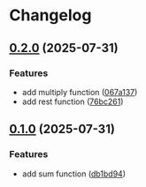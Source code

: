 # Changelog

## [0.2.0](https://github.com/efbarong/poc-release-please/compare/poc-release-please-0.1.0...poc-release-please-0.2.0) (2025-07-31)


### Features

* add multiply function ([067a137](https://github.com/efbarong/poc-release-please/commit/067a1371e097f94a561bd0405f14bffa58c08738))
* add rest function ([76bc261](https://github.com/efbarong/poc-release-please/commit/76bc261080c44ddaaf6b5956c9933e5b6ead7789))

## [0.1.0](https://github.com/efbarong/poc-release-please/compare/poc-release-please-0.0.1...poc-release-please-0.1.0) (2025-07-31)


### Features

* add sum function ([db1bd94](https://github.com/efbarong/poc-release-please/commit/db1bd949e44bc6bc141619d74a2b52b28791a7e4))
